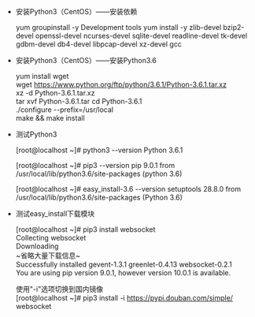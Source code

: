 - 安装Python3（CentOS）——安装依赖

    yum groupinstall -y Development tools
    yum install -y zlib-devel bzip2-devel openssl-devel ncurses-devel sqlite-devel readline-devel tk-devel gdbm-devel db4-devel libpcap-devel xz-devel gcc

- 安装Python3（CentOS）——安装Python3.6

  yum install wget  
  wget https://www.python.org/ftp/python/3.6.1/Python-3.6.1.tar.xz  
  xz -d Python-3.6.1.tar.xz  
  tar xvf Python-3.6.1.tar
  cd Python-3.6.1  
  ./configure --prefix=/usr/local  
  make && make install

- 测试Python3

    [root@localhost ~]# python3 --version
    Python 3.6.1

    [root@localhost ~]# pip3 --version
    pip 9.0.1 from /usr/local/lib/python3.6/site-packages (python 3.6)

    [root@localhost ~]# easy_install-3.6 --version
    setuptools 28.8.0 from /usr/local/lib/python3.6/site-packages (Python 3.6)

- 测试easy_install下载模块

  [root@localhost ~]# pip3 install websocket  
  Collecting websocket  
  Downloading  
  ~省略大量下载信息~  
  Successfully installed gevent-1.3.1 greenlet-0.4.13 websocket-0.2.1  
  You are using pip version 9.0.1, however version 10.0.1 is available.

  使用"-i"选项切换到国内镜像  
  [root@localhost ~]# pip3 install -i https://pypi.douban.com/simple/ websocket